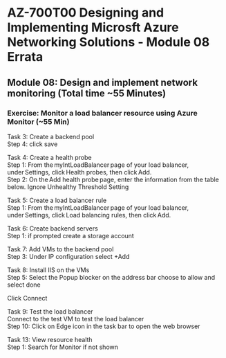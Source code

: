 # AZ-700T00 Designing and Implementing Microsft Azure Networking Solutions  - Module 08 Errata

## Module 08: Design and implement network monitoring (Total time ~55 Minutes)

### Exercise: Monitor a load balancer resource using Azure Monitor (~55 Min)

Task 3: Create a backend pool <br>
Step 4: click save <br>

Task 4: Create a health probe <br>
Step 1: From the myIntLoadBalancer page of your load balancer, under Settings, click Health probes, then click Add. <br>
Step 2:  On the Add health probe page, enter the information from the table below.  Ignore Unhealthy Threshold Setting <br>

Task 5: Create a load balancer rule <br>
Step 1: From the myIntLoadBalancer page of your load balancer, under Settings, click Load balancing rules, then click Add. <br>

Task 6: Create backend servers <br>
Step 1:  if prompted create a storage account <br>

Task 7: Add VMs to the backend pool <br>
Step 3:  Under IP configuration select +Add <br>

Task 8: Install IIS on the VMs <br>
Step 5:  Select the Popup blocker on the address bar choose to allow and select done <br>

Click Connect <br>

Task 9: Test the load balancer <br>
Connect to the test VM to test the load balancer <br>
Step 10:  Click on Edge icon in the task bar to open the web browser <br>

Task 13: View resource health <br>
Step 1:  Search for Monitor if not shown <br> 